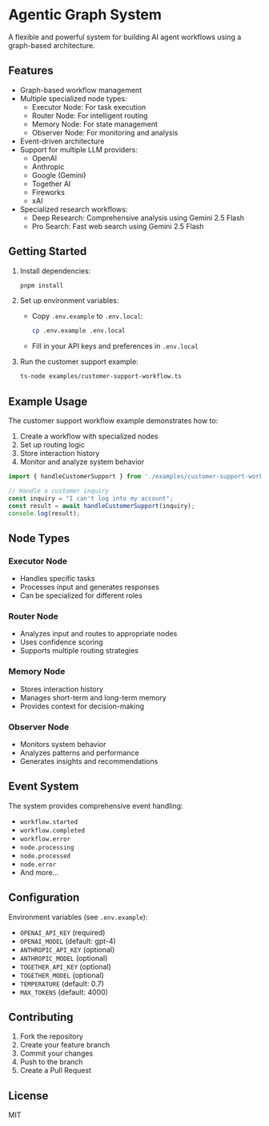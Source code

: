# Agentic Graph System

A flexible and powerful system for building AI agent workflows using a graph-based architecture.

## Features

- Graph-based workflow management
- Multiple specialized node types:
  - Executor Node: For task execution
  - Router Node: For intelligent routing
  - Memory Node: For state management
  - Observer Node: For monitoring and analysis
- Event-driven architecture
- Support for multiple LLM providers:
  - OpenAI
  - Anthropic
  - Google (Gemini)
  - Together AI
  - Fireworks
  - xAI
- Specialized research workflows:
  - Deep Research: Comprehensive analysis using Gemini 2.5 Flash
  - Pro Search: Fast web search using Gemini 2.5 Flash

## Getting Started

1. Install dependencies:

   ```bash
   pnpm install
   ```

2. Set up environment variables:
   - Copy `.env.example` to `.env.local`:
     ```bash
     cp .env.example .env.local
     ```
   - Fill in your API keys and preferences in `.env.local`

3. Run the customer support example:
   ```bash
   ts-node examples/customer-support-workflow.ts
   ```

## Example Usage

The customer support workflow example demonstrates how to:

1. Create a workflow with specialized nodes
2. Set up routing logic
3. Store interaction history
4. Monitor and analyze system behavior

```typescript
import { handleCustomerSupport } from './examples/customer-support-workflow';

// Handle a customer inquiry
const inquiry = "I can't log into my account";
const result = await handleCustomerSupport(inquiry);
console.log(result);
```

## Node Types

### Executor Node

- Handles specific tasks
- Processes input and generates responses
- Can be specialized for different roles

### Router Node

- Analyzes input and routes to appropriate nodes
- Uses confidence scoring
- Supports multiple routing strategies

### Memory Node

- Stores interaction history
- Manages short-term and long-term memory
- Provides context for decision-making

### Observer Node

- Monitors system behavior
- Analyzes patterns and performance
- Generates insights and recommendations

## Event System

The system provides comprehensive event handling:

- `workflow.started`
- `workflow.completed`
- `workflow.error`
- `node.processing`
- `node.processed`
- `node.error`
- And more...

## Configuration

Environment variables (see `.env.example`):

- `OPENAI_API_KEY` (required)
- `OPENAI_MODEL` (default: gpt-4)
- `ANTHROPIC_API_KEY` (optional)
- `ANTHROPIC_MODEL` (optional)
- `TOGETHER_API_KEY` (optional)
- `TOGETHER_MODEL` (optional)
- `TEMPERATURE` (default: 0.7)
- `MAX_TOKENS` (default: 4000)

## Contributing

1. Fork the repository
2. Create your feature branch
3. Commit your changes
4. Push to the branch
5. Create a Pull Request

## License

MIT
